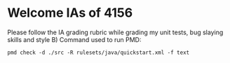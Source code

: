 # Welcome IAs of 4156

Please follow the IA grading rubric while grading my unit tests, bug slaying skills and style B) 
Command used to run PMD: 

```
pmd check -d ./src -R rulesets/java/quickstart.xml -f text
```
